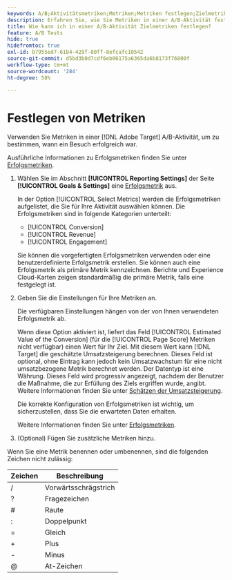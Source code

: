 ```yaml
---
keywords: A/B;Aktivitätsmetriken;Metriken;Metriken festlegen;Zielmetrik;Aktivitätseinstellungen;Erfolgsmetrik;Konversion;Umsatz;Interaktion
description: Erfahren Sie, wie Sie Metriken in einer A/B-Aktivität festlegen, um den Erfolg von Besuchen zu bestimmen, einschließlich [!UICONTROL Conversion], [!UICONTROL Revenue] und [!UICONTROL Engagement].
title: Wie kann ich in einer A/B-Aktivität Zielmetriken festlegen?
feature: A/B Tests
hide: true
hidefromtoc: true
exl-id: b7955ed7-61b4-429f-80ff-8efcafc10542
source-git-commit: d5bd3b0d7cdf6eb06175a6365da6b8173f76800f
workflow-type: tm+mt
source-wordcount: '284'
ht-degree: 58%

---
```


# Festlegen von Metriken

Verwenden Sie Metriken in einer [!DNL Adobe Target] A/B-Aktivität, um zu bestimmen, wann ein Besuch erfolgreich war.

Ausführliche Informationen zu Erfolgsmetriken finden Sie unter [Erfolgsmetriken](/help/main/c-activities/r-success-metrics/success-metrics.md#reference_D011575C85DA48E989A244593D9B9924).

1. Wählen Sie im Abschnitt **[!UICONTROL Reporting Settings]** der Seite **[!UICONTROL Goals & Settings]** eine [Erfolgsmetrik](/help/main/c-activities/r-success-metrics/success-metrics.md#reference_D011575C85DA48E989A244593D9B9924) aus.

   In der Option [!UICONTROL Select Metrics] werden die Erfolgsmetriken aufgelistet, die Sie für Ihre Aktivität auswählen können. Die Erfolgsmetriken sind in folgende Kategorien unterteilt:

   * [!UICONTROL Conversion]
   * [!UICONTROL Revenue]
   * [!UICONTROL Engagement]

   Sie können die vorgefertigten Erfolgsmetriken verwenden oder eine benutzerdefinierte Erfolgsmetrik erstellen. Sie können auch eine Erfolgsmetrik als primäre Metrik kennzeichnen. Berichte und Experience Cloud-Karten zeigen standardmäßig die primäre Metrik, falls eine festgelegt ist.

1. Geben Sie die Einstellungen für Ihre Metriken an.

   Die verfügbaren Einstellungen hängen von der von Ihnen verwendeten Erfolgsmetrik ab.

   Wenn diese Option aktiviert ist, liefert das Feld [!UICONTROL Estimated Value of the Conversion] (für die [!UICONTROL Page Score] Metriken nicht verfügbar) einen Wert für Ihr Ziel. Mit diesem Wert kann [!DNL Target] die geschätzte Umsatzsteigerung berechnen. Dieses Feld ist optional, ohne Eintrag kann jedoch kein Umsatzwachstum für eine nicht umsatzbezogene Metrik berechnet werden. Der Datentyp ist eine Währung. Dieses Feld wird progressiv angezeigt, nachdem der Benutzer die Maßnahme, die zur Erfüllung des Ziels ergriffen wurde, angibt. Weitere Informationen finden Sie unter [Schätzen der Umsatzsteigerung](/help/main/administrating-target/r-target-account-preferences/estimating-lift-in-revenue.md).

   Die korrekte Konfiguration von Erfolgsmetriken ist wichtig, um sicherzustellen, dass Sie die erwarteten Daten erhalten.

   Weitere Informationen finden Sie unter [Erfolgsmetriken](/help/main/c-activities/r-success-metrics/success-metrics.md#reference_D011575C85DA48E989A244593D9B9924).

1. (Optional) Fügen Sie zusätzliche Metriken hinzu.

Wenn Sie eine Metrik benennen oder umbenennen, sind die folgenden Zeichen nicht zulässig:

| Zeichen | Beschreibung |
|--- |--- |
| / | Vorwärtsschrägstrich |
| ? | Fragezeichen |
| # | Raute |
| : | Doppelpunkt |
| = | Gleich |
| + | Plus |
| - | Minus |
| @ | At-Zeichen |
